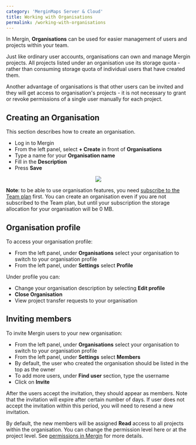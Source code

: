 ```yaml
---
category: 'MerginMaps Server & Cloud'
title: Working with Organisations
permalink: /working-with-organisations
---
```


In Mergin, **Organisations** can be used for easier management of users and projects within your team.

Just like ordinary user accounts, organisations can own and manage Mergin projects. All projects listed under an organisation use its
storage quota - rather than consuming storage quota of individual users that have created them.

Another advantage of organisations is that other users
can be invited and they will get access to organisation's projects - it is not necessary to grant or revoke permissions of a single user
manually for each project.

## Creating an Organisation

This section describes how to create an organisation.

- Log in to Mergin
- From the left panel, select **+ Create** in front of **Organisations**
- Type a name for your **Organisation name**
- Fill in the **Description**
- Press **Save**

<p align="center"><img src="../images/organisations/create-organisation.png"></p>

**Note**: to be able to use organisation features, you need [subscribe to the Team plan](subscriptions) first. You can create an organisation even if you are not subscribed to the Team plan, but until your subscription the storage allocation for your organisation will be 0 MB.

## Organisation profile

To access your organisation profile:

- From the left panel, under **Organisations** select your organisation to switch to your organisation profile
- From the left panel, under **Settings** select **Profile**

Under profile you can:
- Change your organisation description by selecting **Edit profile**
- **Close Organisation**
- View project transfer requests to your organisation

## Inviting members

To invite Mergin users to your new organisation:

- From the left panel, under **Organisations** select your organisation to switch to your organisation profile
- From the left panel, under **Settings** select **Members**
- By default, the user who created the organisation should be listed in the top as the owner
- To add more users, under **Find user** section, type the username
- Click on **Invite**

After the users accept the invitation, they should appear as members. Note that the invitation will expire after certain number of days. If user does not accept the invitation within this period, you will need to resend a new invitation.

By default, the new members will be assigned **Read** access to all projects within the organisation. You can change the permission level here or at the project level. See [permissions in Mergin](permissions) for more details.
